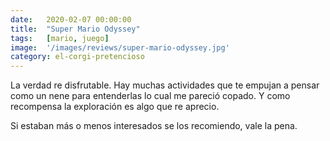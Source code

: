```yaml
---
date:   2020-02-07 00:00:00
title:  "Super Mario Odyssey"
tags:   [mario, juego]
image:  '/images/reviews/super-mario-odyssey.jpg'
category: el-corgi-pretencioso
---
```

La verdad re disfrutable. Hay muchas actividades que te empujan a pensar como un nene para entenderlas lo cual me pareció copado. Y como recompensa la exploración es algo que re aprecio.

Si estaban más o menos interesados se los recomiendo, vale la pena.
